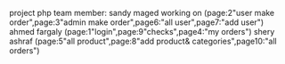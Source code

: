 project php 
team member:
sandy maged working on
(page:2"user make order",page:3"admin make order",page6:"all user",page7:"add user")
ahmed fargaly
(page:1"login",page:9"checks",page4:"my orders")
shery ashraf
(page:5"all product",page:8"add product& categories",page10:"all orders")

